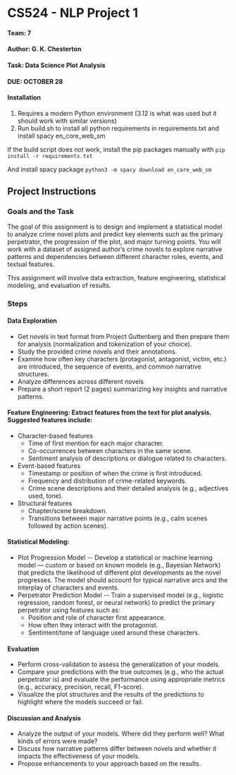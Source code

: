 # CS524 - NLP Project 1

#### Team: 7 

#### Author: G. K. Chesterton 

#### Task: Data Science Plot Analysis

#### DUE: OCTOBER 28

#### Installation

1. Requires a modern Python environment (3.12 is what was used but it should work with similar versions)
2. Run build.sh to install all python requirements in requirements.txt and install spacy en_core_web_sm 

If the build script does not work, install the pip packages manually with `pip install -r requirements.txt`

And install spacy package `python3 -m spacy download en_core_web_sm`


## Project Instructions

### Goals and the Task

The goal of this assignment is to design and implement a statistical model to analyze crime novel plots and predict key elements such as the primary perpetrator, the progression of the plot, and major turning points. You will work with a dataset of assigned author’s crime novels to explore narrative patterns and dependencies between different character roles, events, and textual features.

This assignment will involve data extraction, feature engineering, statistical modeling, and evaluation of results.

### Steps

#### Data Exploration

* Get novels in text format from Project Guttenberg and then prepare them for analysis (normalization and tokenization of your choice).
* Study the provided crime novels and their annotations.
* Examine how often key characters (protagonist, antagonist, victim, etc.) are introduced, the sequence of events, and common narrative structures.
* Analyze differences across different novels
* Prepare a short report (2 pages) summarizing key insights and narrative patterns.

#### Feature Engineering: Extract features from the text for plot analysis. Suggested features include:

* Character-based features
  * Time of first mention for each major character.
  * Co-occurrences between characters in the same scene.
  * Sentiment analysis of descriptions or dialogue related to characters.
* Event-based features
  * Timestamp or position of when the crime is first introduced.
  * Frequency and distribution of crime-related keywords.
  * Crime scene descriptions and their detailed analysis (e.g., adjectives used, tone).
* Structural features
  * Chapter/scene breakdown.
  * Transitions between major narrative points (e.g., calm scenes followed by action scenes).

#### Statistical Modeling:

* Plot Progression Model -- Develop a statistical or machine learning model — custom or based on known models (e.g., Bayesian Network) that predicts the likelihood of different plot developments as the novel progresses. The model should account for typical narrative arcs and the interplay of characters and events.
* Perpetrator Prediction Model -- Train a supervised model (e.g., logistic regression, random forest, or neural network) to predict the primary perpetrator using features such as:
  * Position and role of character first appearance.
  * How often they interact with the protagonist.
  * Sentiment/tone of language used around these characters.

#### Evaluation

* Perform cross-validation to assess the generalization of your models.
* Compare your predictions with the true outcomes (e.g., who the actual perpetrator is) and evaluate the performance using appropriate metrics (e.g., accuracy, precision, recall, F1-score).
* Visualize the plot structures and the results of the predictions to highlight where the models succeed or fail.

#### Discussion and Analysis

* Analyze the output of your models. Where did they perform well? What kinds of errors were made?
* Discuss how narrative patterns differ between novels and whether it impacts the effectiveness of your models.
* Propose enhancements to your approach based on the results.